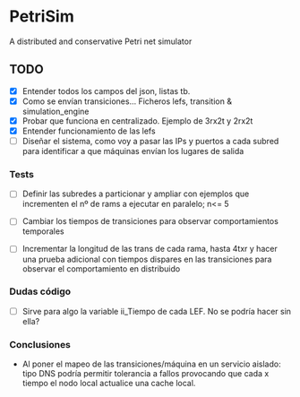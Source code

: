 # PetriSim
A distributed and conservative Petri net simulator

## TODO
 - [x] Entender todos los campos del json, listas tb.
 - [x] Como se envían transiciones... Ficheros lefs, transition & simulation_engine
 - [x] Probar que funciona en centralizado. Ejemplo de 
 3rx2t y 2rx2t
 - [x] Entender funcionamiento de las lefs
 - [ ] Diseñar el sistema, como voy a pasar las IPs y 
 puertos a cada subred para identificar a que máquinas 
 envían los lugares de salida
 
### Tests
- [ ] Definir las subredes a particionar y ampliar con 
ejemplos que incrementen el nº de rams a ejecutar en paralelo; n<= 5
- [ ] Cambiar los tiempos de transiciones para observar comportamientos
 temporales
- [ ] Incrementar la longitud de las trans de cada rama, hasta 4txr y hacer
una prueba adicional con tiempos dispares en las transiciones para observar el 
comportamiento en distribuido
 
 
### Dudas código
- [ ] Sirve para algo la variable ii_Tiempo de cada LEF. No se podría hacer sin ella? 

### Conclusiones
- Al poner el mapeo de las transiciones/máquina en un servicio aislado: tipo 
  DNS podría permitir tolerancia a fallos provocando que cada x tiempo el nodo local 
  actualice una cache local.